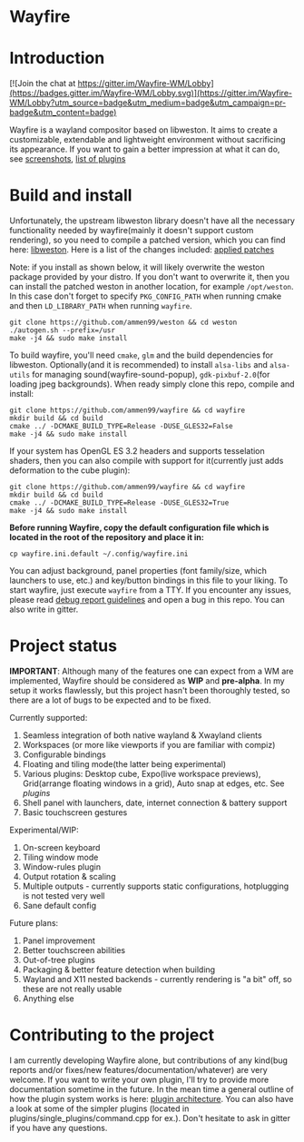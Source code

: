 # Wayfire
# Introduction

[![Join the chat at https://gitter.im/Wayfire-WM/Lobby](https://badges.gitter.im/Wayfire-WM/Lobby.svg)](https://gitter.im/Wayfire-WM/Lobby?utm_source=badge&utm_medium=badge&utm_campaign=pr-badge&utm_content=badge)

Wayfire is a wayland compositor based on libweston. It aims to create a customizable, extendable and lightweight environment without sacrificing its appearance. If you want to gain a better impression at what it can do, see [screenshots](https://github.com/ammen99/wayfire/wiki/Screenshots), [list of plugins](https://github.com/ammen99/wayfire/wiki/Configuration-&-Plugins)

# Build and install

Unfortunately, the upstream libweston library doesn't have all the necessary functionality needed by wayfire(mainly it doesn't support custom rendering), so you need to compile a patched version, which you can find here: [libweston](https://github.com/ammen99/weston).
Here is a list of the changes included: [applied patches](https://github.com/ammen99/wayfire/wiki/Libweston-changes)

Note: if you install as shown below, it will likely overwrite the weston package provided by your distro. If you don't want to overwrite it, then you can install the patched weston in another location, for example `/opt/weston`. In this case don't forget to specify `PKG_CONFIG_PATH` when running cmake and then `LD_LIBRARY_PATH` when running `wayfire`.

```
git clone https://github.com/ammen99/weston && cd weston
./autogen.sh --prefix=/usr
make -j4 && sudo make install
```

To build wayfire, you'll need `cmake`, `glm` and the build dependencies for libweston. Optionally(and it is recommended) to install `alsa-libs` and `alsa-utils` for managing sound(wayfire-sound-popup), `gdk-pixbuf-2.0`(for loading jpeg backgrounds). When ready simply clone this repo, compile and install:

```
git clone https://github.com/ammen99/wayfire && cd wayfire
mkdir build && cd build
cmake ../ -DCMAKE_BUILD_TYPE=Release -DUSE_GLES32=False
make -j4 && sudo make install
```
If your system has OpenGL ES 3.2 headers and supports tesselation shaders, then you can also compile with support for it(currently just adds deformation to the cube plugin):
```
git clone https://github.com/ammen99/wayfire && cd wayfire
mkdir build && cd build
cmake ../ -DCMAKE_BUILD_TYPE=Release -DUSE_GLES32=True
make -j4 && sudo make install
```

**Before running Wayfire, copy the default configuration file which is located in the root of the repository and place it in:**
```
cp wayfire.ini.default ~/.config/wayfire.ini
```

You can adjust background, panel properties (font family/size, which launchers to use, etc.) and key/button bindings in this file to your liking. To start wayfire, just execute `wayfire` from a TTY. If you encounter any issues, please read [debug report guidelines](https://github.com/ammen99/wayfire/wiki/Debugging-problems) and open a bug in this repo. You can also write in gitter.
# Project status

**IMPORTANT**: Although many of the features one can expect from a WM are implemented, Wayfire should be considered as **WIP** and **pre-alpha**. In my setup it works flawlessly, but this project hasn't been thoroughly tested, so there are a lot of bugs to be expected and to be fixed.

Currently supported:
1. Seamless integration of both native wayland & Xwayland clients
2. Workspaces (or more like viewports if you are familiar with compiz)
3. Configurable bindings
4. Floating and tiling mode(the latter being experimental)
5. Various plugins: Desktop cube, Expo(live workspace previews), Grid(arrange floating windows in a grid), Auto snap at edges, etc. See *plugins*
6. Shell panel with launchers, date, internet connection & battery support
7. Basic touchscreen gestures

Experimental/WIP:
1. On-screen keyboard
2. Tiling window mode
3. Window-rules plugin
4. Output rotation & scaling
5. Multiple outputs - currently supports static configurations, hotplugging is not tested very well 
6. Sane default config

Future plans:
1. Panel improvement
2. Better touchscreen abilities
3. Out-of-tree plugins
4. Packaging & better feature detection when building
5. Wayland and X11 nested backends - currently rendering is "a bit" off, so these are not really usable
6. Anything else


# Contributing to the project

I am currently developing Wayfire alone, but contributions of any kind(bug reports and/or fixes/new features/documentation/whatever) are very welcome. If you want to write your own plugin, I'll try to provide more documentation sometime in the future. In the mean time a general outline of how the plugin system works is here: [plugin architecture](https://github.com/ammen99/wayfire/wiki/Plugin-architecture). You can also have a look at some of the simpler plugins (located in plugins/single_plugins/command.cpp for ex.). Don't hesitate to ask in gitter if you have any questions.

